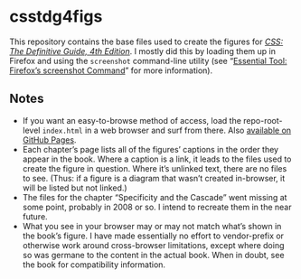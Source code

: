 # csstdg4figs

This repository contains the base files used to create the figures for [_CSS: The Definitive Guide, 4th Edition_](http://shop.oreilly.com/product/0636920012726.do).  I mostly did this by loading them up in Firefox and using the `screenshot` command-line utility (see “[Essential Tool: Firefox’s screenshot Command](http://meyerweb.com/eric/thoughts/2015/10/22/firefoxs-screenshot-command/)” for more information).

## Notes

* If you want an easy-to-browse method of access, load the repo-root-level `index.html` in a web browser and surf from there.  Also [available on GitHub Pages](https://meyerweb.github.io/csstdg4figs/).
* Each chapter’s page lists all of the figures’ captions in the order they appear in the book.  Where a caption is a link, it leads to the files used to create the figure in question.  Where it’s unlinked text, there are no files to see.  (Thus: if a figure is a diagram that wasn’t created in-browser, it will be listed but not linked.)
* The files for the chapter “Specificity and the Cascade” went missing at some point, probably in 2008 or so.  I intend to recreate them in the near future.
* What you see in your browser may or may not match what’s shown in the book’s figure.  I have made essentially no effort to vendor-prefix or otherwise work around cross-browser limitations, except where doing so was germane to the content in the actual book.  When in doubt, see the book for compatibility information.
